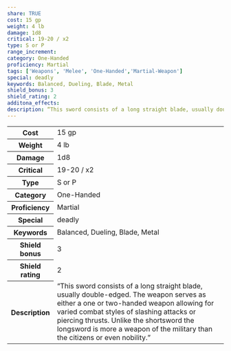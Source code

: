 ```yaml
---
share: TRUE
cost: 15 gp
weight: 4 lb
damage: 1d8
critical: 19-20 / x2
type: S or P
range_increment:
category: One-Handed
proficiency: Martial
tags: ['Weapons', 'Melee', 'One-Handed','Martial-Weapon']
special: deadly
keywords: Balanced, Dueling, Blade, Metal
shield_bonus: 3
shield_rating: 2
additona_effects: 
description: “This sword consists of a long straight blade, usually double-edged. The weapon serves as either a one or two-handed weapon allowing for varied combat styles of slashing attacks or piercing thrusts. Unlike the shortsword the longsword is more a weapon of the military than the citizens or even nobility.”
---
```

<p><span style="overflow-x: auto;"><table><tbody><tr><th>Cost</th><td>15 gp</td></tr><tr><th>Weight</th><td>4 lb</td></tr><tr><th>Damage</th><td>1d8</td></tr><tr><th>Critical</th><td>19-20 / x2</td></tr><tr><th>Type</th><td>S or P</td></tr><tr><th>Category</th><td>One-Handed</td></tr><tr><th>Proficiency</th><td>Martial</td></tr><tr><th>Special</th><td>deadly</td></tr><tr><th>Keywords</th><td>Balanced, Dueling, Blade, Metal</td></tr><tr><th>Shield bonus</th><td>3</td></tr><tr><th>Shield rating</th><td>2</td></tr><tr><th>Description</th><td>“This sword consists of a long straight blade, usually double-edged. The weapon serves as either a one or two-handed weapon allowing for varied combat styles of slashing attacks or piercing thrusts. Unlike the shortsword the longsword is more a weapon of the military than the citizens or even nobility.”</td></tr></tbody></table></span></p>